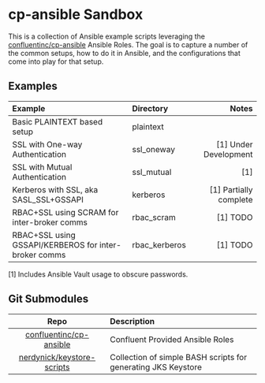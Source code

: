 # cp-ansible Sandbox

This is a collection of Ansible example scripts leveraging the [confluentinc/cp-ansible](https://github.com/confluentinc/cp-ansible) Ansible Roles.
The goal is to capture a number of the common setups, how to do it in Ansible, and the configurations that come into play for that setup.

## Examples

|Example                                              |Directory    |                 Notes|
|:----------------------------------------------------|:------------|---------------------:|
|Basic PLAINTEXT based setup                          |plaintext    |                      |
|SSL with One-way Authentication                      |ssl_oneway   | [1] Under Development|
|SSL with Mutual Authentication                       |ssl_mutual   |                   [1]|
|Kerberos with SSL, aka SASL_SSL+GSSAPI               |kerberos     |[1] Partially complete|
|RBAC+SSL using SCRAM for inter-broker comms          |rbac_scram   |              [1] TODO|
|RBAC+SSL using GSSAPI/KERBEROS for inter-broker comms|rbac_kerberos|              [1] TODO|

[1] Includes Ansible Vault usage to obscure passwords. 


## Git Submodules

|                                   Repo                                    |Description                                                  |
|:-------------------------------------------------------------------------:|:------------------------------------------------------------|
|   [confluentinc/cp-ansible](https://github.com/confluentinc/cp-ansible)   |Confluent Provided Ansible Roles                             |
|[nerdynick/keystore-scripts](https://github.com/nerdynick/keystore-scripts)|Collection of simple BASH scripts for generating JKS Keystore|

